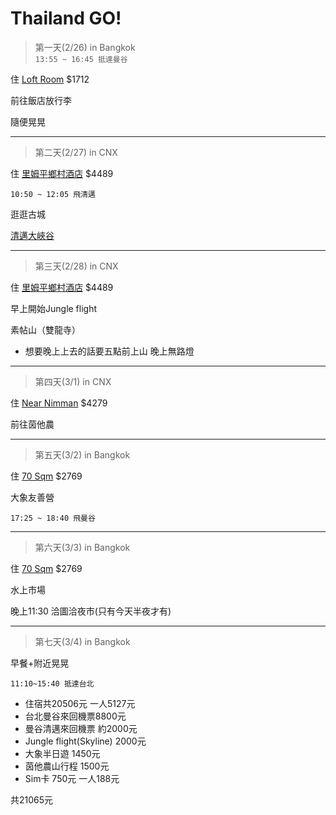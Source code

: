 Thailand GO!
===================


>第一天(2/26) in Bangkok   
`13:55 ~ 16:45 抵達曼谷 `  

住 [Loft Room](https://www.airbnb.com.tw/rooms/11090457?adults=4&check_in=2017-02-26&check_out=2017-02-27&children=0&guests=4&infants=0&role=wishlist_collaborator&wl_id=191293526&wl_source=list) $1712    

前往飯店放行李   

隨便晃晃  

-----------------

>第二天(2/27) in CNX    

住 [里姆平鄉村酒店](https://www.tripadvisor.com.tw/Hotel_Review-g293917-d677157-Reviews-Rimping_Village-Chiang_Mai.html) $4489  

`10:50 ~ 12:05 飛清邁 `  

逛逛古城   

[清邁大峽谷](http://hk.apple.nextmedia.com/supplement/travel/art/20160908/19763367)

-----------------

>第三天(2/28) in CNX  

住 [里姆平鄉村酒店](https://www.tripadvisor.com.tw/Hotel_Review-g293917-d677157-Reviews-Rimping_Village-Chiang_Mai.html) $4489  

早上開始Jungle flight    

素帖山（雙龍寺）  
 - 想要晚上上去的話要五點前上山 晚上無路燈

-----------------

>第四天(3/1) in CNX   

住 [Near Nimman](http://abnb.me/EVmg/01phdklUQz) $4279  

前往茵他農 

-----------------

>第五天(3/2) in Bangkok   

住 [70 Sqm](https://www.airbnb.com.tw/rooms/7250019?wl_source=list&wl_id=191293526&role=wishlist_collaborator&check_in=2017-03-02&check_out=2017-03-04&guests=4&adults=4) $2769  

大象友善營   

`17:25 ~ 18:40 飛曼谷`

-----------------

>第六天(3/3) in Bangkok   

住 [70 Sqm](https://www.airbnb.com.tw/rooms/7250019?wl_source=list&wl_id=191293526&role=wishlist_collaborator&check_in=2017-03-02&check_out=2017-03-04&guests=4&adults=4) $2769  

水上市場  

晚上11:30 洽圖洽夜市(只有今天半夜才有)

-----------------

>第七天(3/4) in Bangkok  

早餐+附近晃晃  

`11:10~15:40 抵達台北`


- 住宿共20506元 一人5127元
- 台北曼谷來回機票8800元
- 曼谷清邁來回機票 約2000元
- Jungle flight(Skyline) 2000元
- 大象半日遊 1450元
- 茵他農山行程 1500元
- Sim卡 750元 一人188元

共21065元



